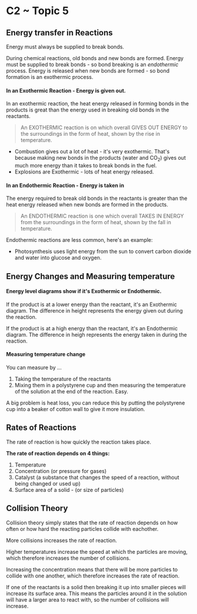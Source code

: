 # C2 ~ Topic 5
## Energy transfer in Reactions

Energy must always be supplied to break bonds.

During chemical reactions, old bonds and new bonds are formed. Energy must be supplied to break bonds - so bond breaking is an *endothermic* process. Energy is released when new bonds are formed - so bond formation is an exothermic process.

#### In an Exothermic Reaction - Energy is given out.

In an exothermic reaction, the heat energy released in forming bonds in the products is great than the energy used in breaking old bonds in the reactants.

> An EXOTHERMIC reaction is on which overall GIVES OUT ENERGY to the surroundings in the form of heat, shown by the rise in temperature.

* Combustion gives out a lot of heat - it's very exothermic. That's because making new bonds in the products (water and CO<sub>2</sub>) gives out much more energy than it takes to break bonds in the fuel.
* Explosions are Exothermic - lots of heat energy released.

#### In an Endothermic Reaction - Energy is taken in

The energy required to break old bonds in the reactants is greater than the heat energy released when new bonds are formed in the products.

> An ENDOTHERMIC reaction is one which overall TAKES IN ENERGY from the surroundings in the form of heat, shown by the fall in temperature.

Endothermic reactions are less common, here's an example:

* Photosynthesis uses light energy from the sun to convert carbon dioxide and water into glucose and oxygen.

## Energy Changes and Measuring temperature

#### Energy level diagrams show if it's Exothermic or Endothermic.

If the product is at a lower energy than the reactant, it's an Exothermic diagram. The difference in height represents the energy given out during the reaction.

If the product is at a high energy than the reactant, it's an Endothermic diagram. The difference in heigh represents the energy taken in during the reaction.

#### Measuring temperature change

You can measure by ...
1. Taking the temperature of the reactants
2. Mixing them in a polystyrene cup and then measuring the temperature of the solution at the end of the reaction. Easy.

A big problem is heat loss, you can reduce this by putting the polystyrene cup into a beaker of cotton wall to give it more insulation.

## Rates of Reactions

The rate of reaction is how quickly the reaction takes place.

**The rate of reaction depends on 4 things:**

1. Temperature
2. Concentration (or pressure for gases)
3. Catalyst (a substance that changes the speed of a reaction, without being changed or used up)
4. Surface area of a solid - (or size of particles)

## Collision Theory

Collision theory simply states that the rate of reaction depends on how often or how hard the reacting particles collide with eachother.

More collisions increases the rate of reaction.

Higher temperatures increase the speed at which the particles are moving, which therefore increases the number of collisions.

Increasing the concentration means that there will be more particles to collide with one another, which therefore increases the rate of reaction.

If one of the reactants is a solid then breaking it up into smaller pieces will increase its surface area. This means the particles around it in the solution will have a larger area to react with, so the number of collisions will increase.
